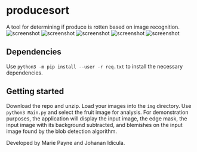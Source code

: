 # producesort

A tool for determining if produce is rotten based on image recognition.
![screenshot](https://i.imgur.com/gQ01WgY.png)
![screenshot](https://i.imgur.com/85epnld.png)
![screenshot](https://i.imgur.com/Cc0BA6H.png)
![screenshot](https://i.imgur.com/npTPwk1.png)
![screenshot](https://i.imgur.com/NFF2wIb.png)

## Dependencies

Use `python3 -m pip install --user -r req.txt` to install the necessary dependencies.

## Getting started

Download the repo and unzip. Load your images into the `img` directory. Use `python3 Main.py` and select the fruit image for analysis. For demonstration purposes, the application will display the input image, the edge mask, the input image with its background subtracted, and blemishes on the input image found by the blob detection algorithm.

Developed by Marie Payne and Johanan Idicula.
